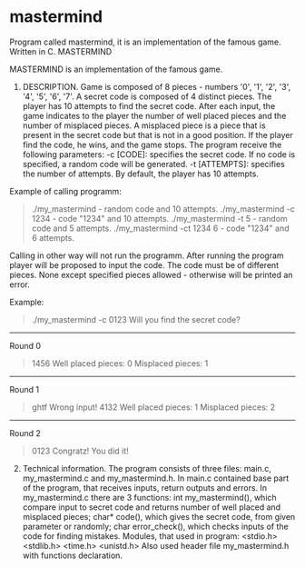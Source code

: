 # mastermind
Program called mastermind, it is an implementation of the famous game. Written in C.
        MASTERMIND

MASTERMIND is an implementation of the famous game.

1. DESCRIPTION.
Game is composed of 8 pieces - numbers '0', '1', '2', '3', '4', '5', '6', '7'.
A secret code is composed of 4 distinct pieces. The player has 10 attempts to find the secret code.
After each input, the game indicates to the player the number of well placed pieces and the number
of misplaced pieces. A misplaced piece is a piece that is present in the secret code but that is not
in a good position.
If the player find the code, he wins, and the game stops.
The program receive the following parameters:
 -c [CODE]: specifies the secret code. If no code is specified, a random code will be generated.
 -t [ATTEMPTS]: specifies the number of attempts. By default, the player has 10 attempts.

 Example of calling programm:
 >./my_mastermind                  - random code and 10 attempts.
 >./my_mastermind -c 1234          - code "1234" and 10 attempts.
 >./my_mastermind -t 5             - random code and 5 attempts.
 >./my_mastermind -ct 1234 6       - code "1234" and 6 attempts.

 Calling in other way will not run the programm.
 After running the program player will be proposed to input the code.
 The code must be of different pieces. None except specified pieces allowed - otherwise will be printed an
 error.

 Example:
 >./my_mastermind -c 0123
 Will you find the secret code?
 ---
 Round 0
 >1456
 Well placed pieces: 0
 Misplaced pieces: 1
 ---
 Round 1
 >ghtf
 Wrong input!
 >4132
 Well placed pieces: 1
 Misplaced pieces: 2
 ---
 Round 2
 >0123
 Congratz! You did it!

 2. Technical information.
 The program consists of three files: main.c, my_mastermind.c and my_mastermind.h.
 In main.c contained base part of the program, that receives inputs, return outputs and errors.
 In my_mastermind.c there are 3 functions: 
 int my_mastermind(), which compare input to secret code and returns number of well placed and 
                        misplaced pieces;
 char* code(),        which gives the secret code, from given parameter or randomly;
 char error_check(),  which checks inputs of the code for finding mistakes.
 Modules, that used in program:
 <stdio.h>
 <stdlib.h>
 <time.h>
 <unistd.h>
 Also used header file my_mastermind.h with functions declaration.

